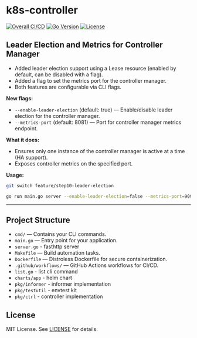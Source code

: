 # k8s-controller

[![Overall CI/CD](https://github.com/sinist3rr/k8s-controller/actions/workflows/ci.yaml/badge.svg?branch=main)](https://github.com/sinist3rr/k8s-controller/actions/workflows/ci.yaml)
[![Go Version](https://img.shields.io/badge/Go-1.24-blue)](https://golang.org/)
[![License](https://img.shields.io/badge/License-MIT-green.svg)](LICENSE)

## Leader Election and Metrics for Controller Manager

- Added leader election support using a Lease resource (enabled by default, can be disabled with a flag).
- Added a flag to set the metrics port for the controller manager.
- Both features are configurable via CLI flags.

**New flags:**
- `--enable-leader-election` (default: true) — Enable/disable leader election for the controller manager.
- `--metrics-port` (default: 8081) — Port for controller manager metrics endpoint.

**What it does:**
- Ensures only one instance of the controller manager is active at a time (HA support).
- Exposes controller metrics on the specified port.

**Usage:**
```sh
git switch feature/step10-leader-election 

go run main.go server --enable-leader-election=false --metrics-port=9090
```
---
## Project Structure

- `cmd/` — Contains your CLI commands.
- `main.go` — Entry point for your application.
- `server.go` - fasthttp server
- `Makefile` — Build automation tasks.
- `Dockerfile` — Distroless Dockerfile for secure containerization.
- `.github/workflows/` — GitHub Actions workflows for CI/CD.
- `list.go` - list cli command
- `charts/app` - helm chart
- `pkg/informer` - informer implementation
- `pkg/testutil` - envtest kit
- `pkg/ctrl` - controller implementation

## License

MIT License. See [LICENSE](LICENSE) for details.